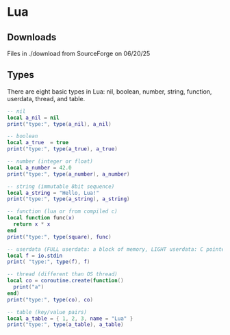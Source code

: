 # Lua

## Downloads
Files in ./download from SourceForge on 06/20/25


## Types
There are eight basic types in Lua: nil, boolean, number, string, function, userdata, thread, and table.
```lua
-- nil
local a_nil = nil
print("type:", type(a_nil), a_nil)

-- boolean
local a_true  = true
print("type:", type(a_true), a_true)

-- number (integer or float)
local a_number = 42.0
print("type:", type(a_number), a_number)

-- string (immutable 8bit sequence)
local a_string = "Hello, Lua!"
print("type:", type(a_string), a_string)

-- function (lua or from compiled c)
local function func(x)
  return x * x
end
print("type:", type(square), func)

-- userdata (FULL userdata: a block of memory, LIGHT userdata: C pointer)
local f = io.stdin
print( "type:", type(f), f)

-- thread (different than OS thread)
local co = coroutine.create(function()
  print("a")
end)
print("type:", type(co), co)

-- table (key/value pairs)
local a_table = { 1, 2, 3, name = "Lua" }
print("type:", type(a_table), a_table)
```

